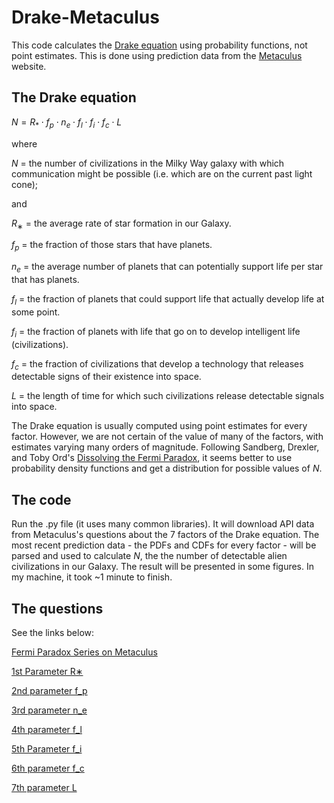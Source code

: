 # Drake-Metaculus

This code calculates the [Drake equation](https://en.wikipedia.org/wiki/Drake_equation) using probability functions, not point estimates. This is done using prediction data from the [Metaculus](https://www.metaculus.com/home/) website.

## The Drake equation

$N = R_{*}\cdot f_{p}\cdot n_{e}\cdot f_{l}\cdot f_{i}\cdot f_{c}\cdot L$

where

$N$ = the number of civilizations in the Milky Way galaxy with which communication might be possible (i.e. which are on the current past light cone);

and

$R_{∗}$ = the average rate of star formation in our Galaxy.

$f_{p}$ = the fraction of those stars that have planets.

$n_{e}$ = the average number of planets that can potentially support life per star that has planets.

$f_{l}$ = the fraction of planets that could support life that actually develop life at some point.

$f_{i}$ = the fraction of planets with life that go on to develop intelligent life (civilizations).

$f_{c}$ = the fraction of civilizations that develop a technology that releases detectable signs of their existence into space.

$L$ = the length of time for which such civilizations release detectable signals into space.

The Drake equation is usually computed using point estimates for every factor. However, we are not certain of the value of many of the factors, with estimates varying many orders of magnitude. Following Sandberg, Drexler, and Toby Ord's [Dissolving the Fermi Paradox](https://arxiv.org/abs/1806.02404), it seems better to use probability density functions and get a distribution for possible values of $N$.

## The code

Run the .py file (it uses many common libraries). It will download API data from Metaculus's questions about the 7 factors of the Drake equation. The most recent prediction data - the PDFs and CDFs for every factor - will be parsed and used to calculate $N$, the the number of detectable alien civilizations in our Galaxy. The result will be presented in some figures. In my machine, it took ~1 minute to finish.

## The questions

See the links below:

[Fermi Paradox Series on Metaculus](https://www.metaculus.com/project/2994/)

[1st Parameter R∗](https://www.metaculus.com/questions/1337/drakes-equation-1st-parameter-r/)

[2nd parameter f_p](https://www.metaculus.com/questions/1338/drakes-equation-2nd-parameter-f_p/)

[3rd parameter n_e](https://www.metaculus.com/questions/1339/drakes-equation-3rd-parameter-n_e/)

[4th parameter f_l](https://www.metaculus.com/questions/1340/drakes-equation-4th-parameter-f_l/)

[5th Parameter f_i](https://www.metaculus.com/questions/1341/drakes-equation-fifth-parameter-f_i/)

[6th parameter f_c](https://www.metaculus.com/questions/1342/drakes-equation-6th-parameter-f_c/)

[7th parameter L](https://www.metaculus.com/questions/1343/drakes-equation-7th-parameter-l/)